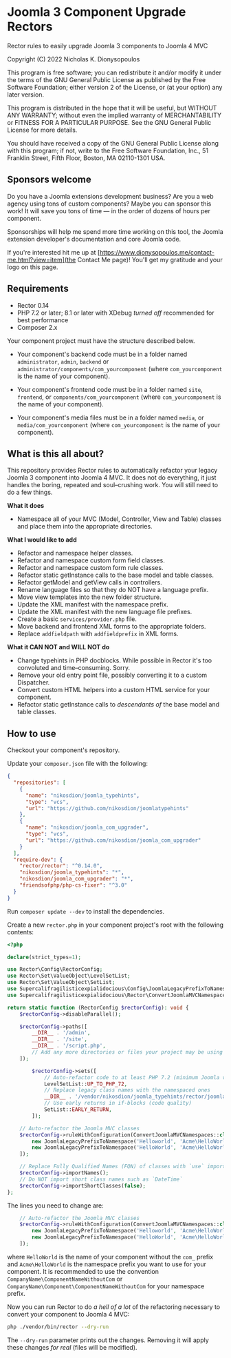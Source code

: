 # Joomla 3 Component Upgrade Rectors

Rector rules to easily upgrade Joomla 3 components to Joomla 4 MVC

Copyright (C) 2022  Nicholas K. Dionysopoulos

This program is free software; you can redistribute it and/or modify
it under the terms of the GNU General Public License as published by
the Free Software Foundation; either version 2 of the License, or
(at your option) any later version.

This program is distributed in the hope that it will be useful,
but WITHOUT ANY WARRANTY; without even the implied warranty of
MERCHANTABILITY or FITNESS FOR A PARTICULAR PURPOSE.  See the
GNU General Public License for more details.

You should have received a copy of the GNU General Public License along
with this program; if not, write to the Free Software Foundation, Inc.,
51 Franklin Street, Fifth Floor, Boston, MA 02110-1301 USA.

## Sponsors welcome

Do you have a Joomla extensions development business? Are you a web agency using tons of custom components? Maybe you can sponsor this work! It will save you tons of time — in the order of dozens of hours per component.

Sponsorships will help me spend more time working on this tool, the Joomla extension developer's documentation and core Joomla code.

If you're interested hit me up at [https://www.dionysopoulos.me/contact-me.html?view=item](the Contact Me page)! You'll get my gratitude and your logo on this page.

## Requirements

* Rector 0.14
* PHP 7.2 or later; 8.1 or later with XDebug _turned off_ recommended for best performance
* Composer 2.x

Your component project must have the structure described below.

* Your component's backend code must be in a folder named `administrator`, `admin`, `backend` or `administrator/components/com_yourcomponent` (where `com_yourcomponent` is the name of your component).

* Your component's frontend code must be in a folder named `site`, `frontend`, or `components/com_yourcomponent` (where `com_yourcomponent` is the name of your component).

* Your component's media files must be in a folder named `media`, or `media/com_yourcomponent` (where `com_yourcomponent` is the name of your component).

## What is this all about?

This repository provides Rector rules to automatically refactor your legacy Joomla 3 component into Joomla 4 MVC. It does not do everything, it just handles the boring, repeated and soul–crushing work. You will still need to do a few things.

**What it does**
* Namespace all of your MVC (Model, Controller, View and Table) classes and place them into the appropriate directories.

**What I would like to add**
* Refactor and namespace helper classes.
* Refactor and namespace custom form field classes.
* Refactor and namespace custom form rule classes.
* Refactor static getInstance calls to the base model and table classes.
* Refactor getModel and getView calls in controllers.
* Rename language files so that they do NOT have a language prefix.
* Move view templates into the new folder structure.
* Update the XML manifest with the namespace prefix.
* Update the XML manifest with the new language file prefixes.
* Create a basic `services/provider.php` file.
* Move backend and frontend XML forms to the appropriate folders.
* Replace `addfieldpath` with `addfieldprefix` in XML forms.

**What it CAN NOT and WILL NOT do**
* Change typehints in PHP docblocks. While possible in Rector it's too convoluted and time–consuming. Sorry.
* Remove your old entry point file, possibly converting it to a custom Dispatcher.
* Convert custom HTML helpers into a custom HTML service for your component.
* Refactor static getInstance calls to _descendants of_ the base model and table classes.

## How to use

Checkout your component's repository.

Update your `composer.json` file with the following:

```json
{
  "repositories": [
    {
      "name": "nikosdion/joomla_typehints",
      "type": "vcs",
      "url": "https://github.com/nikosdion/joomlatypehints"
    },
    {
      "name": "nikosdion/joomla_com_upgrader",
      "type": "vcs",
      "url": "https://github.com/nikosdion/joomla_com_upgrader"
    }
  ],
  "require-dev": {
    "rector/rector": "^0.14.0",
    "nikosdion/joomla_typehints": "*",
    "nikosdion/joomla_com_upgrader": "*",
    "friendsofphp/php-cs-fixer": "^3.0"
  }
}
```

Run `composer update --dev` to install the dependencies.

Create a new `rector.php` in your component project's root with the following contents:

```php
<?php

declare(strict_types=1);

use Rector\Config\RectorConfig;
use Rector\Set\ValueObject\LevelSetList;
use Rector\Set\ValueObject\SetList;
use Supercalifragilisticexpialidocious\Config\JoomlaLegacyPrefixToNamespace;
use Supercalifragilisticexpialidocious\Rector\ConvertJoomlaMVCNamespaces;

return static function (RectorConfig $rectorConfig): void {
    $rectorConfig->disableParallel();

    $rectorConfig->paths([
        __DIR__ . '/admin',
        __DIR__ . '/site',
        __DIR__ . '/script.php',
        // Add any more directories or files your project may be using here
    ]);

        $rectorConfig->sets([
            // Auto-refactor code to at least PHP 7.2 (minimum Joomla version)
            LevelSetList::UP_TO_PHP_72,
            // Replace legacy class names with the namespaced ones
            __DIR__ . '/vendor/nikosdion/joomla_typehints/rector/joomla_4_0.php',
            // Use early returns in if-blocks (code quality)
            SetList::EARLY_RETURN,
        ]);

    // Auto-refactor the Joomla MVC classes
    $rectorConfig->ruleWithConfiguration(ConvertJoomlaMVCNamespaces::class, [
        new JoomlaLegacyPrefixToNamespace('Helloworld', 'Acme\HelloWorld', []),
        new JoomlaLegacyPrefixToNamespace('HelloWorld', 'Acme\HelloWorld', []),
    ]);

    // Replace Fully Qualified Names (FQN) of classes with `use` imports at the top of the file.
    $rectorConfig->importNames();
    // Do NOT import short class names such as `DateTime`
    $rectorConfig->importShortClasses(false);
};
```

The lines you need to change are:
```php
    // Auto-refactor the Joomla MVC classes
    $rectorConfig->ruleWithConfiguration(ConvertJoomlaMVCNamespaces::class, [
        new JoomlaLegacyPrefixToNamespace('Helloworld', 'Acme\HelloWorld', []),
        new JoomlaLegacyPrefixToNamespace('HelloWorld', 'Acme\HelloWorld', []),
    ]);
```
where `HelloWorld` is the name of your component without the `com_` prefix and `Acme\HelloWorld` is the namespace prefix you want to use for your component. It is recommended to use the convention `CompanyName\ComponentNameWithoutCom` or `CompanyName\Component\ComponentNameWithoutCom` for your namespace prefix.

Now you can run Rector to do _a hell of a lot_ of the refactoring necessary to convert your component to Joomla 4 MVC:

```bash
php ./vendor/bin/rector --dry-run
```

The `--dry-run` parameter prints out the changes. Removing it will apply these changes _for real_ (files will be modified).